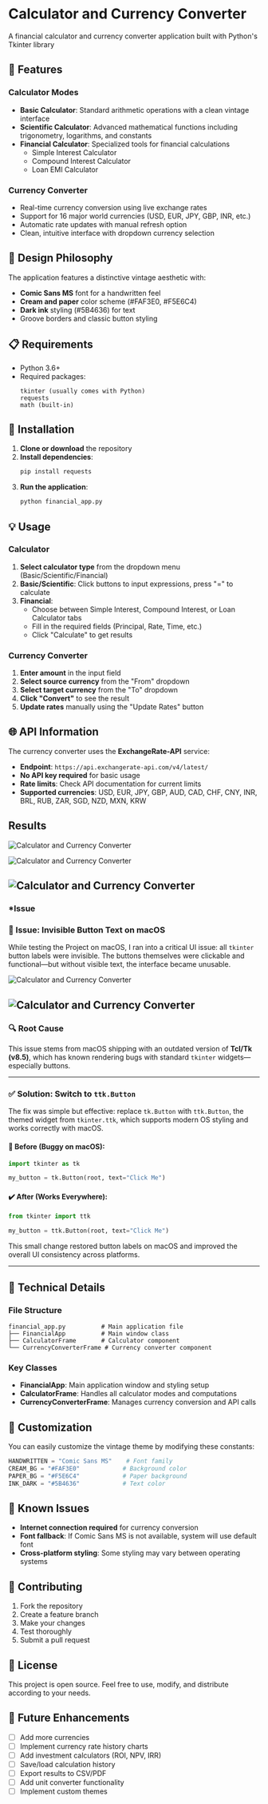 # Calculator and Currency Converter 

A financial calculator and currency converter application built with Python's Tkinter library

## 🎨 Features   

### Calculator Modes
- **Basic Calculator**: Standard arithmetic operations with a clean vintage interface
- **Scientific Calculator**: Advanced mathematical functions including trigonometry, logarithms, and constants
- **Financial Calculator**: Specialized tools for financial calculations
  - Simple Interest Calculator
  - Compound Interest Calculator  
  - Loan EMI Calculator

### Currency Converter
- Real-time currency conversion using live exchange rates
- Support for 16 major world currencies (USD, EUR, JPY, GBP, INR, etc.)
- Automatic rate updates with manual refresh option
- Clean, intuitive interface with dropdown currency selection

## 🎯 Design Philosophy

The application features a distinctive vintage aesthetic with:
- **Comic Sans MS** font for a handwritten feel
- **Cream and paper** color scheme (#FAF3E0, #F5E6C4)
- **Dark ink** styling (#5B4636) for text
- Groove borders and classic button styling

## 📋 Requirements

- Python 3.6+
- Required packages:
  ```
  tkinter (usually comes with Python)
  requests
  math (built-in)
  ```

## 🚀 Installation

1. **Clone or download** the repository
2. **Install dependencies**:
   ```bash
   pip install requests
   ```
3. **Run the application**:
   ```bash
   python financial_app.py
   ```

## 💡 Usage

### Calculator
1. **Select calculator type** from the dropdown menu (Basic/Scientific/Financial)
2. **Basic/Scientific**: Click buttons to input expressions, press "=" to calculate
3. **Financial**: 
   - Choose between Simple Interest, Compound Interest, or Loan Calculator tabs
   - Fill in the required fields (Principal, Rate, Time, etc.)
   - Click "Calculate" to get results

### Currency Converter
1. **Enter amount** in the input field
2. **Select source currency** from the "From" dropdown
3. **Select target currency** from the "To" dropdown  
4. **Click "Convert"** to see the result
5. **Update rates** manually using the "Update Rates" button

## 🌐 API Information

The currency converter uses the **ExchangeRate-API** service:
- **Endpoint**: `https://api.exchangerate-api.com/v4/latest/`
- **No API key required** for basic usage
- **Rate limits**: Check API documentation for current limits
- **Supported currencies**: USD, EUR, JPY, GBP, AUD, CAD, CHF, CNY, INR, BRL, RUB, ZAR, SGD, NZD, MXN, KRW

## Results 

![Calculator and Currency Converter](https://github.com/bhaarath22/WebDev-AI-Projects/blob/3baefc92cb5715aa79e98a1011eedb6f51bfb85a/Calculator-CurrencyConverter/Data/BC.png)

![Calculator and Currency Converter](https://github.com/bhaarath22/WebDev-AI-Projects/blob/cfee272c1f8cebf3bdab01efeb4053d668ad3237/Calculator-CurrencyConverter/Data/SC.png)

![Calculator and Currency Converter](https://github.com/bhaarath22/WebDev-AI-Projects/blob/cfee272c1f8cebf3bdab01efeb4053d668ad3237/Calculator-CurrencyConverter/Data/LC.png)  
---
### ***Issue**

### 🐛 Issue: Invisible Button Text on macOS

While testing the Project on macOS, I ran into a critical UI issue: all `tkinter` button labels were invisible. The buttons themselves were clickable and functional—but without visible text, the interface became unusable.

![Calculator and Currency Converter](https://github.com/bhaarath22/WebDev-AI-Projects/blob/a76bae69a6ca856e9c30a9a49b23fed8568e9a93/Calculator-CurrencyConverter/Data/Fail.png)

![Calculator and Currency Converter](https://github.com/bhaarath22/WebDev-AI-Projects/blob/cfee272c1f8cebf3bdab01efeb4053d668ad3237/Calculator-CurrencyConverter/Data/Fail1.png)
---
### 🔍 Root Cause

This issue stems from macOS shipping with an outdated version of **Tcl/Tk (v8.5)**, which has known rendering bugs with standard `tkinter` widgets—especially buttons.

---

### ✅ Solution: Switch to `ttk.Button`

The fix was simple but effective: replace `tk.Button` with `ttk.Button`, the themed widget from `tkinter.ttk`, which supports modern OS styling and works correctly with macOS.

#### 🔧 Before (Buggy on macOS):

```python
import tkinter as tk

my_button = tk.Button(root, text="Click Me")
```

#### ✔️ After (Works Everywhere):

```python
from tkinter import ttk

my_button = ttk.Button(root, text="Click Me")
```

This small change restored button labels on macOS and improved the overall UI consistency across platforms.

---


## 🔧 Technical Details

### File Structure
```
financial_app.py          # Main application file
├── FinancialApp          # Main window class
├── CalculatorFrame       # Calculator component
└── CurrencyConverterFrame # Currency converter component
```

### Key Classes
- **FinancialApp**: Main application window and styling setup
- **CalculatorFrame**: Handles all calculator modes and computations
- **CurrencyConverterFrame**: Manages currency conversion and API calls

## 🎨 Customization

You can easily customize the vintage theme by modifying these constants:
```python
HANDWRITTEN = "Comic Sans MS"    # Font family
CREAM_BG = "#FAF3E0"            # Background color
PAPER_BG = "#F5E6C4"            # Paper background
INK_DARK = "#5B4636"            # Text color
```

## 🐛 Known Issues

- **Internet connection required** for currency conversion
- **Font fallback**: If Comic Sans MS is not available, system will use default font
- **Cross-platform styling**: Some styling may vary between operating systems

## 🤝 Contributing

1. Fork the repository
2. Create a feature branch
3. Make your changes
4. Test thoroughly
5. Submit a pull request

## 📝 License

This project is open source. Feel free to use, modify, and distribute according to your needs.

## 🔮 Future Enhancements

- [ ] Add more currencies
- [ ] Implement currency rate history charts
- [ ] Add investment calculators (ROI, NPV, IRR)
- [ ] Save/load calculation history
- [ ] Export results to CSV/PDF
- [ ] Add unit converter functionality
- [ ] Implement custom themes
